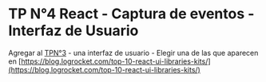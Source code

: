 # TP N°4 React - Captura de eventos - Interfaz de Usuario
Agregar al [TPN°3](https://github.com/CamilaSanchezB/TPs-REACT/tree/main/TPN-003-React) - una interfaz de usuario - Elegir una de las que aparecen en [https://blog.logrocket.com/top-10-react-ui-libraries-kits/](https://blog.logrocket.com/top-10-react-ui-libraries-kits/)
